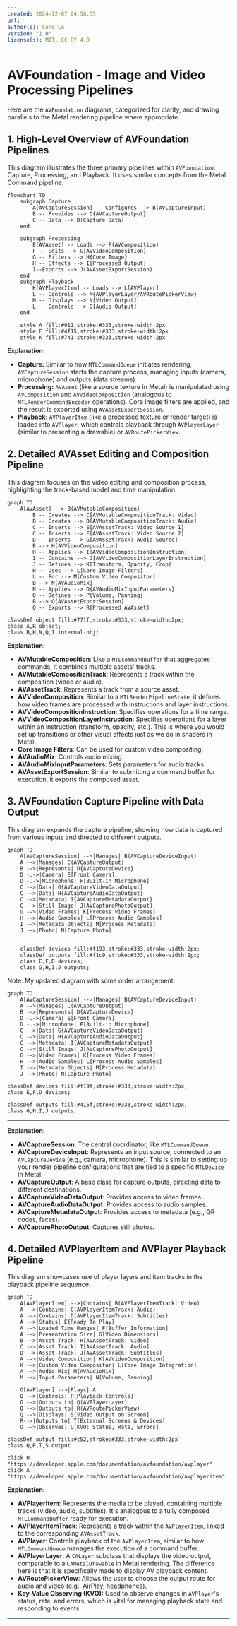 ```yaml
---
created: 2024-12-07 04:58:55
url:
author(s): Cong Le
version: "1.0"
license(s): MIT, CC BY 4.0
---
```


# AVFoundation - Image and Video Processing Pipelines

Here are the `AVFoundation` diagrams, categorized for clarity, and drawing parallels to the Metal rendering pipeline where appropriate.

## 1. High-Level Overview of AVFoundation Pipelines

This diagram illustrates the three primary pipelines within `AVFoundation`: Capture, Processing, and Playback. It uses similar concepts from the Metal Command pipeline.

```mermaid
flowchart TD
    subgraph Capture
        A[AVCaptureSession] -- Configures --> B(AVCaptureInput)
        B -- Provides --> C{AVCaptureOutput}
        C -- Data --> D[Capture Data]
    end

    subgraph Processing
        E[AVAsset] -- Loads --> F(AVComposition)
        F -- Edits --> G[AVVideoComposition]
        G -- Filters --> H{Core Image}
        H -- Effects --> I[Processed Output]
        I--Exports --> J(AVAssetExportSession)
    end
    subgraph Playback
        K[AVPlayerItem] -- Loads --> L[AVPlayer]
        L -- Controls --> M{AVPlayerLayer/AVRoutePickerView}
        M -- Displays --> N[Video Output]
        L -- Controls --> O[Audio Output]
    end

    style A fill:#911,stroke:#333,stroke-width:2px
    style E fill:#4f15,stroke:#333,stroke-width:2px
    style K fill:#741,stroke:#333,stroke-width:2px
```

**Explanation:**

*   **Capture:**  Similar to how `MTLCommandQueue` initiates rendering, `AVCaptureSession` starts the capture process, managing inputs (camera, microphone) and outputs (data streams).
*   **Processing:** `AVAsset` (like a source texture in Metal) is manipulated using `AVComposition` and `AVVideoComposition` (analogous to `MTLRenderCommandEncoder` operations). Core Image filters are applied, and the result is exported using `AVAssetExportSession`.
*   **Playback:** `AVPlayerItem` (like a processed texture or render target) is loaded into `AVPlayer`, which controls playback through `AVPlayerLayer` (similar to presenting a drawable) or `AVRoutePickerView`.

## 2. Detailed AVAsset Editing and Composition Pipeline

This diagram focuses on the video editing and composition process, highlighting the track-based model and time manipulation.

```mermaid
graph TD
    A[AVAsset] --> B{AVMutableComposition}
        B -- Creates --> C[AVMutableCompositionTrack: Video]
        B -- Creates --> D[AVMutableCompositionTrack: Audio]
        C -- Inserts --> E[AVAssetTrack: Video Source 1]
        C -- Inserts --> F[AVAssetTrack: Video Source 2]
        D -- Inserts --> G[AVAssetTrack: Audio Source]
        B --> H[AVVideoComposition]
        H -- Applies --> I{AVVideoCompositionInstruction}
        I -- Contains --> J[AVVideoCompositionLayerInstruction]
        J -- Defines --> K[Transform, Opacity, Crop]
        H -- Uses --> L[Core Image Filters]
        L -- For --> M[Custom Video Compositor]
        B --> N[AVAudioMix]
        N -- Applies --> O{AVAudioMixInputParameters}
        O -- Defines --> P[Volume, Panning]
        B --> Q[AVAssetExportSession]
        Q -- Exports --> R[Processed AVAsset]
        
classDef object fill:#771f,stroke:#333,stroke-width:2px;
class A,R object;
class B,H,N,Q,I internal-obj;

```

**Explanation:**

*   **AVMutableComposition**: Like a `MTLCommandBuffer` that aggregates commands, it combines multiple assets' tracks.
*   **AVMutableCompositionTrack**: Represents a track within the composition (video or audio).
*   **AVAssetTrack**: Represents a track from a source asset.
*   **AVVideoComposition**:  Similar to a `MTLRenderPipelineState`, it defines how video frames are processed with instructions and layer instructions.
*   **AVVideoCompositionInstruction**: Specifies operations for a time range.
*   **AVVideoCompositionLayerInstruction**: Specifies operations for a layer within an instruction (transform, opacity, etc.). This is where you would set up transitions or other visual effects just as we do in shaders in Metal.
*   **Core Image Filters**: Can be used for custom video compositing.
*   **AVAudioMix**: Controls audio mixing.
*   **AVAudioMixInputParameters**: Sets parameters for audio tracks.
*   **AVAssetExportSession**: Similar to submitting a command buffer for execution, it exports the composed asset.

## 3. AVFoundation Capture Pipeline with Data Output

This diagram expands the capture pipeline, showing how data is captured from various inputs and directed to different outputs.

```mermaid
graph TD
    A[AVCaptureSession] -->|Manages| B(AVCaptureDeviceInput)
    A -->|Manages| C(AVCaptureOutput)
    B -->|Represents| D{AVCaptureDevice}
    D -.->|Camera| E[Front Camera]
    D -.->|Microphone| F[Built-in Microphone]
    C -->|Data| G{AVCaptureVideoDataOutput}
    C -->|Data| H{AVCaptureAudioDataOutput}
    C -->|Metadata| I{AVCaptureMetadataOutput}
    C -->|Still Image| J[AVCapturePhotoOutput]
    G -->|Video Frames| K[Process Video Frames]
    H -->|Audio Samples| L[Process Audio Samples]
    I -->|Metadata Objects| M[Process Metadata]
    J -->|Photo| N[Capture Photo]

    
    classDef devices fill:#f193,stroke:#333,stroke-width:2px;
    classDef outputs fill:#f1c9,stroke:#333,stroke-width:2px;
    class E,F,D devices;
    class G,H,I,J outputs;
```

Note: 
My updated diagram with some order arrangement:

```mermaid
graph TD
    A[AVCaptureSession] -->|Manages| B(AVCaptureDeviceInput)
    A -->|Manages| C(AVCaptureOutput)
    B -->|Represents| D{AVCaptureDevice}
    D -.->|Camera| E[Front Camera]
    D -.->|Microphone| F[Built-in Microphone]
    C -->|Data| G{AVCaptureVideoDataOutput}
    C -->|Data| H{AVCaptureAudioDataOutput}
    C -->|Metadata| I{AVCaptureMetadataOutput}
    C -->|Still Image| J[AVCapturePhotoOutput]
    G -->|Video Frames| K[Process Video Frames]
    H -->|Audio Samples| L[Process Audio Samples]
    I -->|Metadata Objects| M[Process Metadata]
    J -->|Photo| N[Capture Photo]
    
classDef devices fill:#f19f,stroke:#333,stroke-width:2px;
class E,F,D devices;

classDef outputs fill:#415f,stroke:#333,stroke-width:2px;
class G,H,I,J outputs;

```


---


**Explanation:**

*   **AVCaptureSession**: The central coordinator, like `MTLCommandQueue`.
*   **AVCaptureDeviceInput**: Represents an input source, connected to an `AVCaptureDevice` (e.g., camera, microphone). This is similar to setting up your render pipeline configurations that are tied to a specific `MTLDevice` in Metal.
*   **AVCaptureOutput**: A base class for capture outputs, directing data to different destinations.
*   **AVCaptureVideoDataOutput**: Provides access to video frames.
*   **AVCaptureAudioDataOutput**: Provides access to audio samples.
*   **AVCaptureMetadataOutput**: Provides access to metadata (e.g., QR codes, faces).
*   **AVCapturePhotoOutput**: Captures still photos.

## 4. Detailed AVPlayerItem and AVPlayer Playback Pipeline
This diagram showcases use of player layers and item tracks in the playback pipeline sequence.

```mermaid
graph TD
    A[AVPlayerItem] -->|Contains| B(AVPlayerItemTrack: Video)
    A -->|Contains| C(AVPlayerItemTrack: Audio)
    A -->|Contains| D(AVPlayerItemTrack: Subtitles)
    A -->|Status| E{Ready To Play}
    A -->|Loaded Time Ranges| F[Buffer Information]
    A -->|Presentation Size| G[Video Dimensions]
    B -->|Asset Track| H[AVAssetTrack: Video]
    C -->|Asset Track| I[AVAssetTrack: Audio]
    D -->|Asset Track| J[AVAssetTrack: Subtitles]
    A -->|Video Composition| K[AVVideoComposition]
    K -->|Custom Video Compositor| L[Core Image Integration]
    A -->|Audio Mix| M[AVAudioMix]
    M -->|Input Parameters| N[Volume, Panning]

    O[AVPlayer] -->|Plays| A
    O -->|Controls| P[Playback Controls]
    O -->|Outputs to| Q(AVPlayerLayer)
    O -->|Outputs to| R(AVRoutePickerView)
    Q -->|Displays| S[Video Output on Screen]
    R-->|Outputs to| T[External Screens & Devices]
    O -->|Observes| U[KVO: Status, Rate, Errors]

classDef output fill:#c52,stroke:#333,stroke-width:2px
class Q,R,T,S output

click O "https://developer.apple.com/documentation/avfoundation/avplayer"
click A "https://developer.apple.com/documentation/avfoundation/avplayeritem"

```

**Explanation:**

*   **AVPlayerItem**: Represents the media to be played, containing multiple tracks (video, audio, subtitles). It's analogous to a fully composed `MTLCommandBuffer` ready for execution.
*   **AVPlayerItemTrack**: Represents a track within the `AVPlayerItem`, linked to the corresponding `AVAssetTrack`.
*   **AVPlayer**: Controls playback of the `AVPlayerItem`, similar to how `MTLCommandQueue` manages the execution of a command buffer.
*   **AVPlayerLayer**: A `CALayer` subclass that displays the video output, comparable to a `CAMetalDrawable` in Metal rendering. The difference here is that it is specifically made to display AV playback content.
*   **AVRoutePickerView**: Allows the user to choose the output route for audio and video (e.g., AirPlay, headphones).
*   **Key-Value Observing (KVO):** Used to observe changes in `AVPlayer`'s status, rate, and errors, which is vital for managing playback state and responding to events.

---